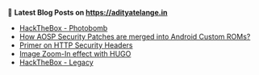 
📕 **Latest Blog Posts on https://adityatelange.in**
<!-- BLOG-POST-LIST:START -->
- [HackTheBox - Photobomb](https://adityatelange.in/writeups/hackthebox/photobomb/)
- [How AOSP Security Patches are merged into Android Custom ROMs?](https://adityatelange.in/blog/aosp/merge-security-patches-aosp/)
- [Primer on HTTP Security Headers](https://adityatelange.in/http-security-headers/)
- [Image Zoom-In effect with HUGO](https://adityatelange.in/blog/hugo-image-zoom-in/)
- [HackTheBox - Legacy](https://adityatelange.in/writeups/hackthebox/legacy/)
<!-- BLOG-POST-LIST:END -->
